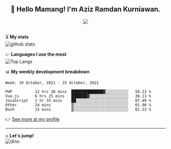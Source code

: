 <h2 align="center">👋 Hello Mamang! I'm Aziz Ramdan Kurniawan.</h2>  
<p align="center">
  <img src="https://komarev.com/ghpvc/?username=azizramdan"> <br><br>
</p>
    
⏳ **My stats**  
![github stats](https://github-readme-stats.vercel.app/api?username=azizramdan&show_icons=true&count_private=true&title_color=000&hide_border=true&hide_title=true)  

📈 **Languages I use the most**  
![Top Langs](https://github-readme-stats.vercel.app/api/top-langs/?username=azizramdan&layout=compact&langs_count=6&hide=tsql&hide_border=true&hide_title=true&exclude_repo=Futsal-Go,Futsal-Go-Admin,Sistem-Informasi-Sensus-Harian-Rawat-Inap)  

📊 **My weekly development breakdown**
<!--START_SECTION:waka-->
```text
Week: 19 October, 2021 - 25 October, 2021

PHP          12 hrs 38 mins  ██████████████▓░░░░░░░░░░   59.23 % 
Vue.js       6 hrs 25 mins   ███████▓░░░░░░░░░░░░░░░░░   30.13 % 
JavaScript   1 hr 35 mins    ██░░░░░░░░░░░░░░░░░░░░░░░   07.49 % 
Other        24 mins         ▒░░░░░░░░░░░░░░░░░░░░░░░░   01.90 % 
Bash         15 mins         ▒░░░░░░░░░░░░░░░░░░░░░░░░   01.23 % 
```
<!--END_SECTION:waka-->
👉 [See more at my profile](https://wakatime.com/@azizramdan)
***
🔝 **Let's jump!**  
![dino](https://raw.githubusercontent.com/azizramdan/azizramdan/master/dino.gif)  
